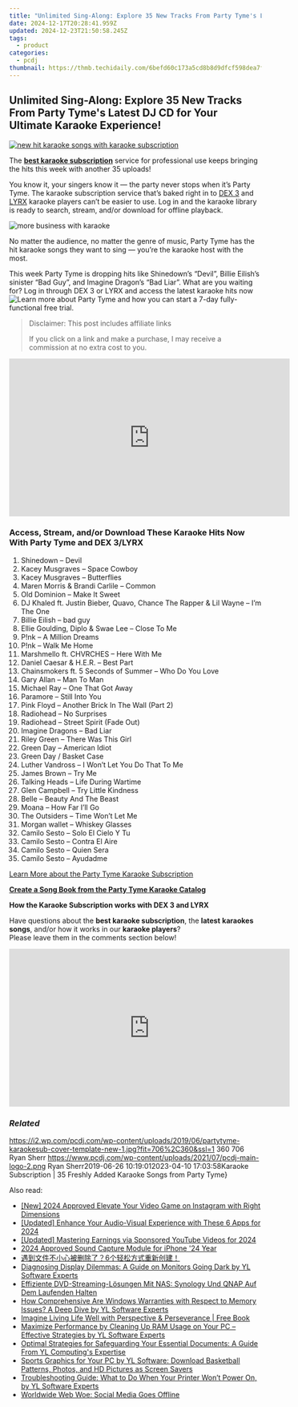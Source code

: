 ```yaml
---
title: "Unlimited Sing-Along: Explore 35 New Tracks From Party Tyme's Latest DJ CD for Your Ultimate Karaoke Experience!"
date: 2024-12-17T20:28:41.959Z
updated: 2024-12-23T21:50:58.245Z
tags:
  - product
categories:
  - pcdj
thumbnail: https://thmb.techidaily.com/6befd60c173a5cd8b8d9dfcf598dea7f7e1558ad2a50419820d4a5c540b52039.jpg
---
```


## Unlimited Sing-Along: Explore 35 New Tracks From Party Tyme's Latest DJ CD for Your Ultimate Karaoke Experience!

[![new hit karaoke songs with karaoke subscription](https://i2.wp.com/pcdj.com/wp-content/uploads/2019/06/partytyme-karaokesub-cover-template-new-1.jpg?resize=706%2C321&ssl=1)](https://i2.wp.com/pcdj.com/wp-content/uploads/2019/06/partytyme-karaokesub-cover-template-new-1.jpg?fit=706%2C360&ssl=1 "new hit karaoke songs with karaoke subscription")

The [**best karaoke subscription**](https://tools.techidaily.com/pcdj/products/) service for professional use keeps bringing the hits this week with another 35 uploads!

You know it, your singers know it — the party never stops when it’s Party Tyme. The karaoke subscription service that’s baked right in to [DEX 3](https://tools.techidaily.com/pcdj/products/) and [LYRX](http://www.lyrxkaraoke.com/) karaoke players can’t be easier to use. Log in and the karaoke library is ready to search, stream, and/or download for offline playback.

![more business with karaoke](https://i0.wp.com/pcdj.com/wp-content/uploads/2018/10/dex3karaoke-square.jpg?fit=300%2C300&ssl=1 "more business with karaoke")

No matter the audience, no matter the genre of music, Party Tyme has the hit karaoke songs they want to sing — you’re the karaoke host with the most.

This week Party Tyme is dropping hits like Shinedown’s “Devil”, Billie Eilish’s sinister “Bad Guy”, and Imagine Dragon’s “Bad Liar”. What are you waiting for? Log in through DEX 3 or LYRX and access the latest karaoke hits now![Learn more about Party Tyme](https://tools.techidaily.com/pcdj/products/) and how you can start a 7-day fully-functional free trial.

>  Disclaimer: This post includes affiliate links
>
>  If you click on a link and make a purchase, I may receive a commission at no extra cost to you.
>

<!-- affiliate ads begin -->
<iframe width="560" height="315" src="https://www.youtube.com/embed/0pSRlspzW-A?si=A82G3Yxwj_31cKDq" title="YouTube video player" frameborder="0" allow="accelerometer; autoplay; clipboard-write; encrypted-media; gyroscope; picture-in-picture; web-share" referrerpolicy="strict-origin-when-cross-origin" allowfullscreen></iframe>
<!-- affiliate ads end -->

### Access, Stream, and/or Download These Karaoke Hits Now With Party Tyme and DEX 3/LYRX

1. Shinedown – Devil
2. Kacey Musgraves – Space Cowboy
3. Kacey Musgraves – Butterflies
4. Maren Morris & Brandi Carlile – Common
5. Old Dominion – Make It Sweet
6. DJ Khaled ft. Justin Bieber, Quavo, Chance The Rapper & Lil Wayne – I’m The One
7. Billie Eilish – bad guy
8. Ellie Goulding, Diplo & Swae Lee – Close To Me
9. P!nk – A Million Dreams
10. P!nk – Walk Me Home
11. Marshmello ft. CHVRCHES – Here With Me
12. Daniel Caesar & H.E.R. – Best Part
13. Chainsmokers ft. 5 Seconds of Summer – Who Do You Love
14. Gary Allan – Man To Man
15. Michael Ray – One That Got Away
16. Paramore – Still Into You
17. Pink Floyd – Another Brick In The Wall (Part 2)
18. Radiohead – No Surprises
19. Radiohead – Street Spirit (Fade Out)
20. Imagine Dragons – Bad Liar
21. Riley Green – There Was This Girl
22. Green Day – American Idiot
23. Green Day / Basket Case
24. Luther Vandross – I Won’t Let You Do That To Me
25. James Brown – Try Me
26. Talking Heads – Life During Wartime
27. Glen Campbell – Try Little Kindness
28. Belle – Beauty And The Beast
29. Moana – How Far I’ll Go
30. The Outsiders – Time Won’t Let Me
31. Morgan wallet – Whiskey Glasses
32. Camilo Sesto – Solo El Cielo Y Tu
33. Camilo Sesto – Contra El Aire
34. Camilo Sesto – Quien Sera
35. Camilo Sesto – Ayudadme

[Learn More about the Party Tyme Karaoke Subscription](https://tools.techidaily.com/pcdj/products/)

[**Create a Song Book from the Party Tyme Karaoke Catalog**](https://tools.techidaily.com/pcdj/products/)

**How the Karaoke Subscription works with DEX 3 and LYRX**  

Have questions about the **best karaoke subscription**, the **latest** **karaokes songs**, and/or how it works in our **karaoke players**?  
Please leave them in the comments section below!

<!-- affiliate ads begin -->
<iframe width="560" height="315" src="https://www.youtube.com/embed/vEYkX2NJgZw?si=IaHqlqJcYipwUOht" title="YouTube video player" frameborder="0" allow="accelerometer; autoplay; clipboard-write; encrypted-media; gyroscope; picture-in-picture; web-share" referrerpolicy="strict-origin-when-cross-origin" allowfullscreen></iframe>
<!-- affiliate ads end -->

### _Related_

https://i2.wp.com/pcdj.com/wp-content/uploads/2019/06/partytyme-karaokesub-cover-template-new-1.jpg?fit=706%2C360&ssl=1 360 706 Ryan Sherr https://www.pcdj.com/wp-content/uploads/2021/07/pcdj-main-logo-2.png Ryan Sherr2019-06-26 10:19:012023-04-10 17:03:58Karaoke Subscription | 35 Freshly Added Karaoke Songs from Party Tyme}

<ins class="adsbygoogle"
     style="display:block"
     data-ad-format="autorelaxed"
     data-ad-client="ca-pub-7571918770474297"
     data-ad-slot="1223367746"></ins>

<ins class="adsbygoogle"
     style="display:block"
     data-ad-client="ca-pub-7571918770474297"
     data-ad-slot="8358498916"
     data-ad-format="auto"
     data-full-width-responsive="true"></ins>

<span class="atpl-alsoreadstyle">Also read:</span>
<div><ul>
<li><a href="https://instagram-videos.techidaily.com/new-2024-approved-elevate-your-video-game-on-instagram-with-right-dimensions/"><u>[New] 2024 Approved Elevate Your Video Game on Instagram with Right Dimensions</u></a></li>
<li><a href="https://fox-hovers.techidaily.com/updated-enhance-your-audio-visual-experience-with-these-6-apps-for-2024/"><u>[Updated] Enhance Your Audio-Visual Experience with These 6 Apps for 2024</u></a></li>
<li><a href="https://article-helps.techidaily.com/updated-mastering-earnings-via-sponsored-youtube-videos-for-2024/"><u>[Updated] Mastering Earnings via Sponsored YouTube Videos for 2024</u></a></li>
<li><a href="https://fox-links.techidaily.com/2024-approved-sound-capture-module-for-iphone-24-year/"><u>2024 Approved Sound Capture Module for iPhone '24 Year</u></a></li>
<li><a href="https://discover-helper.techidaily.com/1728507391808-6/"><u>遇到文件不小心被删除了？6个轻松方式重新创建！</u></a></li>
<li><a href="https://discover-fantastic.techidaily.com/diagnosing-display-dilemmas-a-guide-on-monitors-going-dark-by-yl-software-experts/"><u>Diagnosing Display Dilemmas: A Guide on Monitors Going Dark by YL Software Experts</u></a></li>
<li><a href="https://discover-guides.techidaily.com/effiziente-dvd-streaming-losungen-mit-nas-synology-und-qnap-auf-dem-laufenden-halten/"><u>Effiziente DVD-Streaming-Lösungen Mit NAS: Synology Und QNAP Auf Dem Laufenden Halten</u></a></li>
<li><a href="https://discover-fantastic.techidaily.com/how-comprehensive-are-windows-warranties-with-respect-to-memory-issues-a-deep-dive-by-yl-software-experts/"><u>How Comprehensive Are Windows Warranties with Respect to Memory Issues? A Deep Dive by YL Software Experts</u></a></li>
<li><a href="https://novels-ebooks.techidaily.com/211179067-9798887319902-imagine-living-life-well-with-perspective-perseverance/"><u>Imagine Living Life Well with Perspective & Perseverance | Free Book</u></a></li>
<li><a href="https://discover-fantastic.techidaily.com/maximize-performance-by-cleaning-up-ram-usage-on-your-pc-effective-strategies-by-yl-software-experts/"><u>Maximize Performance by Cleaning Up RAM Usage on Your PC – Effective Strategies by YL Software Experts</u></a></li>
<li><a href="https://discover-fantastic.techidaily.com/optimal-strategies-for-safeguarding-your-essential-documents-a-guide-from-yl-computings-expertise/"><u>Optimal Strategies for Safeguarding Your Essential Documents: A Guide From YL Computing's Expertise</u></a></li>
<li><a href="https://discover-fantastic.techidaily.com/sports-graphics-for-your-pc-by-yl-software-download-basketball-patterns-photos-and-hd-pictures-as-screen-savers/"><u>Sports Graphics for Your PC by YL Software: Download Basketball Patterns, Photos, and HD Pictures as Screen Savers</u></a></li>
<li><a href="https://discover-fantastic.techidaily.com/troubleshooting-guide-what-to-do-when-your-printer-wont-power-on-by-yl-software-experts/"><u>Troubleshooting Guide: What to Do When Your Printer Won’t Power On, by YL Software Experts</u></a></li>
<li><a href="https://facebook.techidaily.com/worldwide-web-woe-social-media-goes-offline/"><u>Worldwide Web Woe: Social Media Goes Offline</u></a></li>
</ul></div>

